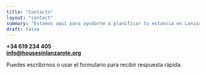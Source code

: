 ```yaml
---
title: "Contacto"
layout: "contact"
summary: "Estamos aquí para ayudarte a planificar tu estancia en Lanzarote"
draft: false
---
```


<i class="fa-brands fa-whatsapp"></i> **+34 619 234 405**  
<i class="fa-solid fa-envelope"></i> **info@housesinlanzarote.org**  


Puedes escribirnos o usar el formulario para recibir respuesta rápida.